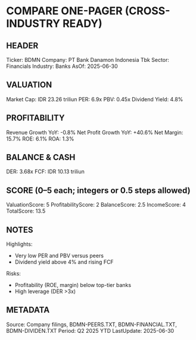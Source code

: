 # COMPARE ONE-PAGER (CROSS-INDUSTRY READY)

## HEADER
Ticker: BDMN
Company: PT Bank Danamon Indonesia Tbk
Sector: Financials
Industry: Banks
AsOf: 2025-06-30

## VALUATION
Market Cap: IDR 23.26 triliun
PER: 6.9x
PBV: 0.45x
Dividend Yield: 4.8%

## PROFITABILITY
Revenue Growth YoY: -0.8%
Net Profit Growth YoY: +40.6%
Net Margin: 15.7%
ROE: 6.1%
ROA: 1.3%

## BALANCE & CASH
DER: 3.68x
FCF: IDR 10.13 triliun

## SCORE (0–5 each; integers or 0.5 steps allowed)
ValuationScore: 5
ProfitabilityScore: 2
BalanceScore: 2.5
IncomeScore: 4
TotalScore: 13.5

## NOTES
Highlights:
- Very low PER and PBV versus peers
- Dividend yield above 4% and rising FCF

Risks:
- Profitability (ROE, margin) below top-tier banks
- High leverage (DER >3x)

## METADATA
Source: Company filings, BDMN-PEERS.TXT, BDMN-FINANCIAL.TXT, BDMN-DIVIDEN.TXT
Period: Q2 2025 YTD
LastUpdate: 2025-06-30